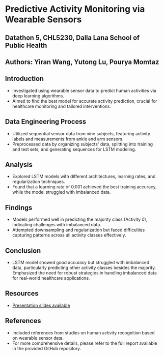 # Predictive Activity Monitoring via Wearable Sensors

## Datathon 5, CHL5230, Dalla Lana School of Public Health

## Authors: Yiran Wang, Yutong Lu, Pourya Momtaz

## Introduction
- Investigated using wearable sensor data to predict human activities via deep learning algorithms.
- Aimed to find the best model for accurate activity prediction, crucial for healthcare monitoring and tailored interventions.

## Data Engineering Process
- Utilized sequential sensor data from nine subjects, featuring activity labels and measurements from ankle and arm sensors.
- Preprocessed data by organizing subjects' data, splitting into training and test sets, and generating sequences for LSTM modeling.

## Analysis
- Explored LSTM models with different architectures, learning rates, and regularization techniques.
- Found that a learning rate of 0.001 achieved the best training accuracy, while the model struggled with imbalanced data.

## Findings
- Models performed well in predicting the majority class (Activity 0), indicating challenges with imbalanced data.
- Attempted downsampling and regularization but faced difficulties capturing patterns across all activity classes effectively.

## Conclusion
- LSTM model showed good accuracy but struggled with imbalanced data, particularly predicting other activity classes besides the majority.
Emphasized the need for robust strategies in handling imbalanced data for real-world healthcare applications.

## Resources
- [Presentation slides available](https://docs.google.com/presentation/d/1BpzwK1Uy8BAWsRNJvcCgQnRUCkHRGkVsnPbk_ptQbAY/edit#slide=id.g29d8a77b794_3_57)

## References
- Included references from studies on human activity recognition based on wearable sensor data.
- For more comprehensive details, please refer to the full report available in the provided GitHub repository.






